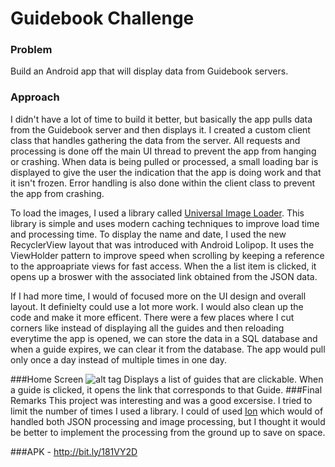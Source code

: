 # Guidebook Challenge 
### Problem
Build an Android app that will display data from Guidebook servers. 

### Approach
I didn't have a lot of time to build it better, but basically the app pulls data from the Guidebook server and then displays it. 
I created a custom client class that handles gathering the data from the server. All requests and processing is done off the main 
UI thread to prevent the app from hanging or crashing. When data is being pulled or processed, a small loading bar is displayed to 
give the user the indication that the app is doing work and that it isn't frozen. Error handling is also done within the client class
to prevent the app from crashing. 

To load the images, I used a library called [Universal Image Loader](https://github.com/nostra13/Android-Universal-Image-Loader). This library is simple and uses modern caching techniques to 
improve load time and processing time. To display the name and date, I used the new RecyclerView layout that was introduced with 
Android Lolipop. It uses the ViewHolder pattern to improve speed when scrolling by keeping a reference to the approapriate views for 
fast access. When the a list item is clicked, it opens up a broswer with the associated link obtained from the JSON data. 

If I had more time, I would of focused more on the UI design and overall layout. It definielty could use a lot more work. I would also
clean up the code and make it more efficent. There were a few places where I cut corners like instead of displaying all the guides and then 
reloading everytime the app is opened, we can store the data in a SQL database and when a guide expires, we can clear it from the database. The app 
would pull only once a day instead of multiple times in one day. 

###Home Screen
![alt tag](https://raw.githubusercontent.com/ShirwaM/guidebook-challenge/master/app/screenshots/pic1.png)
Displays a list of guides that are clickable. When a guide is clicked, it opens the link that corresponds to that Guide. 
###Final Remarks 
This project was interesting and was a good excersise. I tried to limit the number of times I used a library. I could of used [Ion](https://github.com/koush/ion) which would of handled both 
JSON processing and image processing, but I thought it would be better to implement the processing from the ground up to save on space. 

###APK - http://bit.ly/181VY2D
